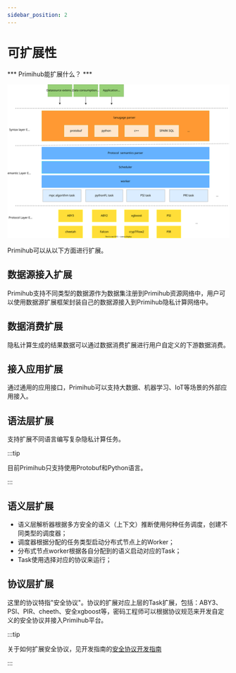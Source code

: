 ```yaml
---
sidebar_position: 2
---
```


# 可扩展性

*** Primihub能扩展什么？ ***

![Extensilbe](./extensilbe-layer.svg)

Primihub可以从以下方面进行扩展。

## 数据源接入扩展

Primihub支持不同类型的数据源作为数据集注册到Primihub资源网络中，用户可以使用数据源扩展框架封装自己的数据源接入到Primihub隐私计算网络中。

## 数据消费扩展
隐私计算生成的结果数据可以通过数据消费扩展进行用户自定义的下游数据消费。

## 接入应用扩展

通过通用的应用接口，Primihub可以支持大数据、机器学习、IoT等场景的外部应用接入。

## 语法层扩展
支持扩展不同语言编写复杂隐私计算任务。

:::tip

目前Primihub只支持使用Protobuf和Python语言。

:::

## 语义层扩展

* 语义层解析器根据多方安全的语义（上下文）推断使用何种任务调度，创建不同类型的调度器；
* 调度器根据分配的任务类型启动分布式节点上的Worker；
* 分布式节点worker根据各自分配到的语义启动对应的Task；
* Task使用选择对应的协议来运行；

## 协议层扩展

这里的协议特指"安全协议"。协议的扩展对应上层的Task扩展，包括：ABY3、PSI、PIR、cheeth、安全xgboost等，密码工程师可以根据协议规范来开发自定义的安全协议并接入Primihub平台。

:::tip 

关于如何扩展安全协议，见开发指南的[安全协议开发指南](developer-docs/protocol-dev-guide.md)

:::
